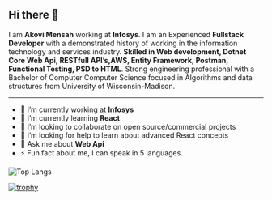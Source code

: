 
## Hi there 👋

I am **Akovi Mensah** working at **Infosys**. I am an Experienced **Fullstack Developer** with a demonstrated history of working in the information technology and services industry. **Skilled in Web development, Dotnet Core Web Api, RESTfull API’s,AWS, Entity Framework, Postman, Functional Testing, PSD to HTML**. Strong engineering professional with a Bachelor of Computer Computer Science focused in Algorithms and data structures from University of Wisconsin-Madison.


---

- 🔭 I’m currently working at **Infosys**
- 🌱 I’m currently learning **React**
- 👯 I’m looking to collaborate on open source/commercial projects
- 🤔 I’m looking for help to learn about advanced React concepts
- 💬 Ask me about **Web Api**
- ⚡ Fun fact about me, I can speak in 5 languages.

![Top Langs](https://github-readme-stats.vercel.app/api/top-langs/?username=AkoviMensah&layout=compact&theme=dark&hide_border=true)

[![trophy](https://github-profile-trophy.vercel.app/?username=akovimensah)](https://github.com/akovimensah/github-profile-trophy)
